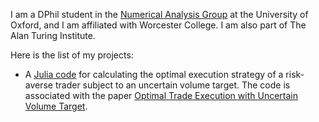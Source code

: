 I am a DPhil student in the [Numerical Analysis Group](https://www.maths.ox.ac.uk/groups/numerical-analysism) at the University of Oxford, and I am affiliated with Worcester College. I am also part of The Alan Turing Institute.

Here is the list of my projects:

* A [Julia code](https://github.com/julien-vaes/trading_uncertain_volume) for calculating the optimal execution strategy of a risk-averse trader subject to an uncertain volume target. The code is associated with the paper [Optimal Trade Execution with Uncertain Volume Target](https://arxiv.org/abs/1810.11454).
